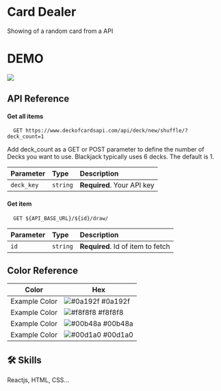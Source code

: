 
# Card Dealer

Showing of a random card from a API

# DEMO

<img src="./demop.gif">

## API Reference

#### Get all items

```http
  GET https://www.deckofcardsapi.com/api/deck/new/shuffle/?deck_count=1
```
Add deck_count as a GET or POST parameter to define the number of Decks you want to use. Blackjack typically uses 6 decks. The default is 1.


| Parameter | Type     | Description                |
| :-------- | :------- | :------------------------- |
| `deck_key` | `string` | **Required**. Your API key |

#### Get item

```http
  GET ${API_BASE_URL}/${id}/draw/
```

| Parameter | Type     | Description                       |
| :-------- | :------- | :-------------------------------- |
| `id`      | `string` | **Required**. Id of item to fetch |



  ## Color Reference

| Color             | Hex                                                                |
| ----------------- | ------------------------------------------------------------------ |
| Example Color | ![#0a192f](https://via.placeholder.com/10/0a192f?text=+) #0a192f |
| Example Color | ![#f8f8f8](https://via.placeholder.com/10/f8f8f8?text=+) #f8f8f8 |
| Example Color | ![#00b48a](https://via.placeholder.com/10/00b48a?text=+) #00b48a |
| Example Color | ![#00d1a0](https://via.placeholder.com/10/00b48a?text=+) #00d1a0 |


## 🛠 Skills
Reactjs, HTML, CSS...


